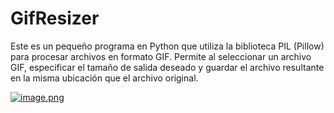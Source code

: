 # GifResizer
Este es un pequeño programa en Python que utiliza la biblioteca PIL (Pillow) para procesar archivos en formato GIF. Permite al seleccionar un archivo GIF, especificar el tamaño de salida deseado y guardar el archivo resultante en la misma ubicación que el archivo original.


   [![image.png](https://i.postimg.cc/ZnDRLF9m/image.png)](https://postimg.cc/zHK8zhS2)
